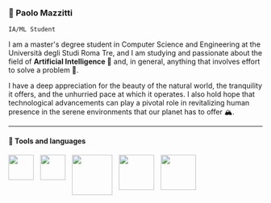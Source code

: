 ### 🦁 Paolo Mazzitti 
`IA/ML Student`

I am a master's degree student in Computer Science and Engineering at the Università degli Studi Roma Tre, and I am studying and passionate about the field of **Artificial Intelligence 🤖** and, in general, anything that involves effort to solve a problem 🧠.

I have a deep appreciation for the beauty of the natural world, the tranquility it offers, and the unhurried pace at which it operates. I also hold hope that technological advancements can play a pivotal role in revitalizing human presence in the serene environments that our planet has to offer 🏔️.

---

#### 🧰 Tools and languages


<div style="display: flex; vertical-align: middle;">
    <img align="left" width="50px" style="padding-right:10px"
            src="https://cdn.jsdelivr.net/gh/devicons/devicon/icons/python/python-original-wordmark.svg" />
    <img align="left" width="50px" style="padding-right:10px"
            src="https://cdn.jsdelivr.net/gh/devicons/devicon/icons/pandas/pandas-original-wordmark.svg" />
    <img align="left" width="80px" style="padding-right:10px"
            src="https://cdn.jsdelivr.net/gh/devicons/devicon/icons/tensorflow/tensorflow-original-wordmark.svg" />
    <img align="left" width="70px" style="padding-right:10px"
            src="https://cdn.jsdelivr.net/gh/devicons/devicon/icons/pytorch/pytorch-original-wordmark.svg" />
    <img align="left" width="70px" style="padding-right:10px"
            src="https://upload.wikimedia.org/wikipedia/commons/0/05/Scikit_learn_logo_small.svg" />
</div>

